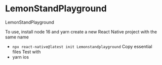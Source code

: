 # LemonStandPlayground
LemonStandPlayground

To use, install node 16 and yarn create a new React Native project with the same name
- ```npx react-native@latest init Lemonstandplayground```
Copy essential files
Test with
- yarn ios
